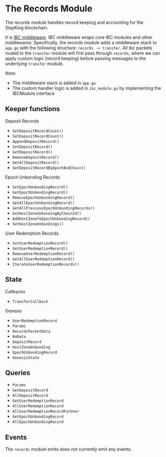 # The Records Module

The records module handles record keeping and accounting for the StayKing blockchain.

It is [IBC middleware](https://ibc.cosmos.network/main/ibc/middleware/develop.html). IBC middleware wraps core IBC modules and other middlewares. Specifically, the records module adds a middleware stack to `app.go` with the following structure: `records -> transfer`. All ibc packets routed to the `transfer` module will first pass through `records`, where we can apply custom logic (record keeping) before passing messages to the underlying `transfer` module.

Note:

- The middleware stack is added in `app.go`
- The custom handler logic is added in `ibc_module.go` by implementing the IBCModule interface

## Keeper functions

Deposit Records

- `GetDepositRecordCount()`
- `SetDepositRecordCount()`
- `AppendDepositRecord()`
- `SetDepositRecord()`
- `GetDepositRecord()`
- `RemoveDepositRecord()`
- `GetAllDepositRecord()`
- `GetDepositRecordByEpochAndChain()`

Epoch Unbonding Records

- `SetEpochUnbondingRecord()`
- `GetEpochUnbondingRecord()`
- `RemoveEpochUnbondingRecord()`
- `GetAllEpochUnbondingRecord()`
- `GetAllPreviousEpochUnbondingRecords()`
- `GetHostZoneUnbondingByChainId()`
- `AddHostZoneToEpochUnbondingRecord()`
- `SetHostZoneUnbondings()`

User Redemption Records

- `SetUserRedemptionRecord()`
- `GetUserRedemptionRecord()`
- `RemoveUserRedemptionRecord()`
- `GetAllUserRedemptionRecord()`
- `IterateUserRedemptionRecords()`

## State

Callbacks

- `TransferCallback`

Genesis

- `UserRedemptionRecord`
- `Params`
- `RecordsPacketData`
- `NoData`
- `DepositRecord`
- `HostZoneUnbonding`
- `EpochUnbondingRecord`
- `GenesisState`

## Queries

- `Params`
- `GetDepositRecord`
- `AllDepositRecord`
- `GetUserRedemptionRecord`
- `AllUserRedemptionRecord`
- `AllUserRedemptionRecordForUser`
- `GetEpochUnbondingRecord`
- `AllEpochUnbondingRecord`

## Events

The `records` module emits does not currently emit any events.
